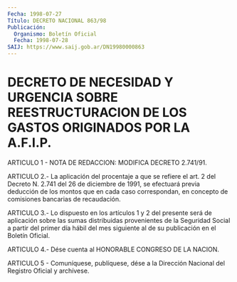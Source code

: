 ```yaml
---
Fecha: 1998-07-27
Título: DECRETO NACIONAL 863/98
Publicación:
  Organismo: Boletín Oficial
  Fecha: 1998-07-28
SAIJ: https://www.saij.gob.ar/DN19980000863
---
```

# DECRETO DE NECESIDAD Y URGENCIA SOBRE REESTRUCTURACION DE LOS GASTOS ORIGINADOS POR LA A.F.I.P.

<a id="1"></a>
ARTICULO 1 - NOTA DE REDACCION: MODIFICA DECRETO 2.741/91.

<a id="2"></a>
ARTICULO 2.- La aplicación del procentaje a que se refiere el art. 2 del Decreto N. 2.741 del 26 de diciembre de 1991, se efectuará previa deducción de los montos que en cada caso correspondan, en concepto de comisiones bancarias de recaudación.

<a id="3"></a>
ARTICULO 3.- Lo dispuesto en los artículos 1 y 2 del presente será de aplicación sobre las sumas distribuidas provenientes de la Seguridad Social a partir del primer día hábil del mes siguiente al de su publicación en el Boletín Oficial.

<a id="4"></a>
ARTICULO 4.- Dése cuenta al HONORABLE CONGRESO DE LA NACION.

<a id="5"></a>
ARTICULO 5 - Comuníquese, publíquese, dése a la Dirección Nacional del Registro Oficial y archívese.